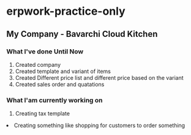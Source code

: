 # erpwork-practice-only

## My Company - Bavarchi Cloud Kitchen

### What I've done Until Now

<ol>
  <li>Created company</li>
  <li>Created template and variant of items</li>
  <li>Created Different price list and different price based on the variant</li>
  <li>Created sales order and quatations</li>
</ol>

### What I'am currently working on 

<ol>
  <li>Creating tax template</ol>
  <li>Creating something like shopping for customers to order something</li>
